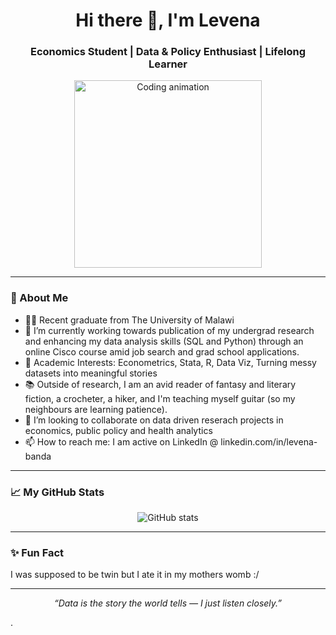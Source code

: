 ## <!-- Header -->
<h1 align="center">Hi there 👋, I'm Levena</h1>
<h3 align="center">Economics Student | Data & Policy Enthusiast | Lifelong Learner</h3>

<!-- Animated GIF or Banner -->
<p align="center">
  <img src="https://th.bing.com/th/id/R.ebc4e58c7cf2c1750dd11cf1b21bb95b?rik=lgDS6UJr48GNrA&pid=ImgRaw&r=0" width="300" alt="Coding animation">
</p>

---

### 🚀 About Me
- 👩‍🎓 Recent graduate from The University of Malawi
- 🔭 I’m currently working towards publication of my undergrad research and enhancing my data analysis skills (SQL and Python) through an online Cisco course amid job search and grad school applications.
- 🌱 Academic Interests: Econometrics, Stata, R, Data Viz, Turning messy datasets into meaningful stories
- 📚 Outside of research, I am an avid reader of fantasy and literary fiction, a crocheter, a hiker, and I'm teaching myself guitar (so my  neighbours are learning patience).
- 👯 I’m looking to collaborate on data driven reserach projects in economics, public policy and health analytics
- 📫 How to reach me: I am active on LinkedIn @ linkedin.com/in/levena-banda

---

### 📈 My GitHub Stats
<p align="center">
  <img src="https://github-readme-stats.vercel.app/api?username=Levena-Nthanda&show_icons=true&theme=radical" alt="GitHub stats" />
</p>

---

### ✨ Fun Fact
I was supposed to be twin but I ate it in my mothers womb :/

---

<p align="center">
  <i>“Data is the story the world tells — I just listen closely.”</i>
</p>.

